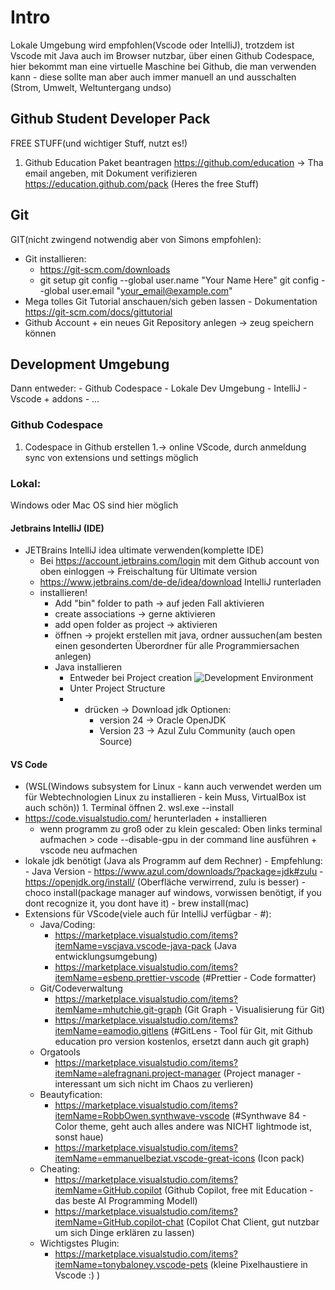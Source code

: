 # Intro

Lokale Umgebung wird empfohlen(Vscode oder IntelliJ), trotzdem ist Vscode mit Java auch im Browser nutzbar, über einen Github Codespace, hier bekommt man eine virtuelle Maschine bei Github, die man verwenden kann - diese sollte man aber auch immer manuell an und ausschalten (Strom, Umwelt, Weltuntergang undso)

## Github Student Developer Pack

FREE STUFF(und wichtiger Stuff, nutzt es!)

1. Github Education Paket beantragen
   https://github.com/education
   -> Tha email angeben, mit Dokument verifizieren
   https://education.github.com/pack (Heres the free Stuff)

## Git

GIT(nicht zwingend notwendig aber von Simons empfohlen):

-   Git installieren:
    -   https://git-scm.com/downloads
    -   git setup
        git config --global user.name "Your Name Here"
        git config --global user.email "your_email@example.com"
-   Mega tolles Git Tutorial anschauen/sich geben lassen - Dokumentation https://git-scm.com/docs/gittutorial
-   Github Account + ein neues Git Repository anlegen -> zeug speichern können

## Development Umgebung

Dann entweder: - Github Codespace - Lokale Dev Umgebung - IntelliJ - Vscode + addons - ...

### Github Codespace

1. Codespace in Github erstellen
   1.-> online VScode, durch anmeldung sync von extensions und settings möglich

### Lokal:

Windows oder Mac OS sind hier möglich

#### Jetbrains IntelliJ (IDE)

-   JETBrains IntelliJ idea ultimate verwenden(komplette IDE)
    -   Bei https://account.jetbrains.com/login mit dem Github account von oben einloggen -> Freischaltung für Ultimate version
    -   https://www.jetbrains.com/de-de/idea/download IntelliJ runterladen
    -   installieren!
        -   Add "bin" folder to path -> auf jeden Fall aktivieren
        -   create associations -> gerne aktivieren
        -   add open folder as project -> aktivieren
        -   öffnen -> projekt erstellen mit java, ordner aussuchen(am besten einen gesonderten Überordner für alle Programmiersachen anlegen)
        -   Java installieren
            -   Entweder bei Project creation ![Development Environment](./bild1.png)
            -   Unter Project Structure
            -   -   drücken -> Download jdk Optionen:
                    -   version 24 -> Oracle OpenJDK
                    -   Version 23 -> Azul Zulu Community (auch open Source)

#### VS Code

-   (WSL(Windows subsystem for Linux - kann auch verwendet werden um für Webtechnologien Linux zu installieren - kein Muss, VirtualBox ist auch schön)) 1. Terminal öffnen 2. wsl.exe --install
-   https://code.visualstudio.com/ herunterladen + installieren
    -   wenn programm zu groß oder zu klein gescaled: Oben links terminal aufmachen >
        code --disable-gpu
        in der command line ausführen + vscode neu aufmachen
-   lokale jdk benötigt (Java als Programm auf dem Rechner) - Empfehlung: - Java Version - https://www.azul.com/downloads/?package=jdk#zulu - https://openjdk.org/install/ (Oberfläche verwirrend, zulu is besser) - choco install(package manager auf windows, vorwissen benötigt, if you dont recognize it, you dont have it) - brew install(mac)
-   Extensions für VScode(viele auch für IntelliJ verfügbar - #):
    -   Java/Coding:
        -   https://marketplace.visualstudio.com/items?itemName=vscjava.vscode-java-pack (Java entwicklungsumgebung)
        -   https://marketplace.visualstudio.com/items?itemName=esbenp.prettier-vscode (#Prettier - Code formatter)
    -   Git/Codeverwaltung
        -   https://marketplace.visualstudio.com/items?itemName=mhutchie.git-graph (Git Graph - Visualisierung für Git)
        -   https://marketplace.visualstudio.com/items?itemName=eamodio.gitlens (#GitLens - Tool für Git, mit Github education pro version kostenlos, ersetzt dann auch git graph)
    -   Orgatools
        -   https://marketplace.visualstudio.com/items?itemName=alefragnani.project-manager (Project manager - interessant um sich nicht im Chaos zu verlieren)
    -   Beautyfication:
        -   https://marketplace.visualstudio.com/items?itemName=RobbOwen.synthwave-vscode (#Synthwave 84 - Color theme, geht auch alles andere was NICHT lightmode ist, sonst haue)
        -   https://marketplace.visualstudio.com/items?itemName=emmanuelbeziat.vscode-great-icons (Icon pack)
    -   Cheating:
        -   https://marketplace.visualstudio.com/items?itemName=GitHub.copilot (Github Copilot, free mit Education - das beste AI Programming Modell)
        -   https://marketplace.visualstudio.com/items?itemName=GitHub.copilot-chat (Copilot Chat Client, gut nutzbar um sich Dinge erklären zu lassen)
    -   Wichtigstes Plugin:
        -   https://marketplace.visualstudio.com/items?itemName=tonybaloney.vscode-pets (kleine Pixelhaustiere in Vscode :) )
